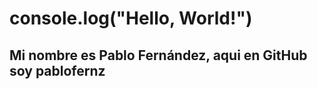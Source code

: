 <h1>console.log("Hello, World!") </h1>
<h2>Mi nombre es Pablo Fernández, aqui en GitHub soy pablofernz</h2>
